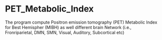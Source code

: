 # PET_Metabolic_Index

The program compute Positron emission tomography (PET) Metabolic Index for Best Hemispher (MIBH) as well different brain Network (i.e., Fronriparietal, DMN, SMN, Visual, Auditory, Subcortical etc)
